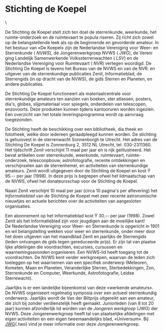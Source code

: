 # Stichting de Koepel

\

De Stichting de Koepel stelt zich ten doel de sterrenkunde, weerkunde,
het ruimte-onderzoek en de ruimtevaart te popula riseren. Zij richt zich
zowel op de belangstellende leek als op de beginnende en gevorderde
amateur. In het bestuur van «De Koepel» zijn de Nederlandse Vereniging
voor Weer- en Sterrenkunde ( *NVWS*), de Jongerenwerkgroep NVWS (
*JWG*), de Vereni ging Landelijk Samenwerkende Volkssterrenwachten (
*LSV*) en de Nederlandse Vereniging voor Ruimtevaart ( *NVR*) vertegen
woordigd. De Stichting De Koepel is tevens het Bureau van de NVWS en van
de NVR. en uitgever van de sterrenkundige publicaties Zenit,
Informatieblad, de Sterrengids (in op dracht van de NVWS), de gids
Sterren en Planeten, en andere publicaties.

De Stichting De Koepel functioneert als materiaalcentrale voor
sterrenkundige amateurs ten aanzien van boeken, ster atlassen, posters,
dia\'s, globes, slijpmateriaal voor spiegels, onderdelen van telescopen,
enzovoorts. Deze produkten kunnen tijdens kantooruren worden ingezien.
Een overzicht van het totale leveringsprogramma wordt op aanvraag
toegezonden.

De Stichting heeft de beschikking over een bibliotheek, dia theek en
fototheek, welke door iedereen geraadpleegd kunnen worden. De stichting
is gehuisvest in de sterrenwacht Sonnenborgh te Utrecht. Het adres van
de Stichting De Koepel is Zonnenburg 2, 3512 NL Utrecht, tel.
030-2311360.\
Het tijdschrift *Zenit* verschijnt 11 maal per jaar en is rijk
geïllustreerd. Het bevat artikelen over sterrenkunde, weerkunde,
ruimtevaart, ruimte-onderzoek, telescoopbouw, astrofotografie, recente
ontdekkingen en verschijnselen aan de sterrenhemel, en activiteiten van
sterrenkundige amateurs. Zenit wordt uitgegeven door de Stichting de
Koepel en kost Ÿ 95.\-- per jaar (1998). In deze prijs is begrepen ofwel
het lidmaatschap van de NVWS, ofwel het donateursschap voor de Stichting
de Koepel.

Naast Zenit verschijnt 10 maal per jaar (circa 10 pagina\'s per
aflevering) het *Informatieblad* van de Stichting de Koepel met zeer
recente astronomische nieuwtjes en actuele berichten over de
activiteiten van aangesloten organisaties.

Een abonnement op het Informatieblad kost Ÿ 30.\-- per jaar (1998).
Zowel Zenit als het Informatieblad zijn voor jeugdigen aan de moeilijke
kant!\
De Nederlandse Vereniging voor Weer- en Sterrenkunde is opgericht in
1901 en wil belangstelling wekken voor weer en sterrenkunde, onder meer
door het doen uitgeven van het maandblad Zenit en jaarlijks de
Sterrengids (leden ontvangen de gids tegen gereduceerde prijs). Er zijn
tal van plaatse lijke afdelingen die voordrachten, excursies, cursussen
en waarnemingsavonden organiseren. Een NVWS-lid heeft toegang tot de
voordrachten. De NVWS kent verder werkgroepen, waarvan de leden zich
toeleggen op het waarnemen van een specifiek onderwerp (Meteoren,
Kometen, Maan en Planeten, Veranderlijke Sterren, Sterbedekkingen, Zon,
Sterrenkunde en Computer, Weerkunde, Astrofotografie, Leidse
Sterrewacht).

Jaarlijks is er een landelijke bijeenkomst van deze «werkende amateurs».
De NVWS organiseert regelmatig symposia over een actueel sterrenkundig
onderwerp. Jaarlijks wordt de Van der Biltprijs uitgereikt aan een
amateur, die zich bij zonder verdienstelijk heeft gemaakt. Juniorleden
(van 8 tot 20 jaar) kunnen afzonderlijk lid worden van de *Jongeren
werkgroep* (JWG) der NVWS. Deze Jongerenwerkgroep heeft tal van
plaatselijke afdelingen met eigen activiteiten en een eigen
tweemaandelijks blad, «Universum». Bij [JWG](jwg.html){.two} vind je
meer informatie over deze Jongerenwerkgroep.
